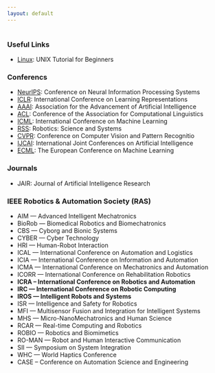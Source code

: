 ```yaml
---
layout: default
---
```

#

### Useful Links
- [Linux](http://www.ee.surrey.ac.uk/Teaching/Unix/): UNIX Tutorial for Beginners


### Conferencs
- [NeurIPS](https://nips.cc/): Conference on Neural Information Processing Systems
- [ICLR](https://iclr.cc/): International Conference on Learning Representations
- [AAAI](http://www.aaai.org/): Association for the Advancement of Artificial Intelligence
- [ACL](): Conference of the Association for Computational Linguistics
- [ICML](https://icml.cc/): International Conference on Machine Learning
- [RSS](https://roboticsconference.org/): Robotics: Science and Systems
- [CVPR](): Conference on Computer Vision and Pattern Recognitio
- [IJCAI](https://www.ijcai.org/): International Joint Conferences on Artificial Intelligence
- [ECML](): The European Conference on Machine Learning

### Journals
- JAIR: Journal of Artificial Intelligence Research

### IEEE Robotics & Automation Society (RAS)
-   AIM — Advanced Intelligent Mechatronics
-   BioRob — Biomedical Robotics and Biomechatronics
-   CBS — Cyborg and Bionic Systems
-   CYBER — Cyber Technology
-   HRI — Human-Robot Interaction
-   ICAL — International Conference on Automation and Logistics
-   ICIA — International Conference on Information and Automation
-   ICMA — International Conference on Mechatronics and Automation
-   ICORR — International Conference on Rehabilitation Robotics
-   **ICRA – International Conference on Robotics and Automation**
-   **IRC —  International Conference on Robotic Computing**
-   **IROS — Intelligent Robots and Systems**
-   ISR — Intelligence and Safety for Robotics
-   MFI — Multisensor Fusion and Integration for Intelligent Systems
-   MHS — Micro-NanoMechatronics and Human Science
-   RCAR — Real-time Computing and Robotics
-   ROBIO — Robotics and Biomimetics
-   RO-MAN — Robot and Human Interactive Communication
-   SII — Symposium on System Integration
-   WHC — World Haptics Conference
-   CASE – Conference on Automation Science and Engineering





